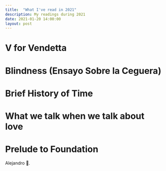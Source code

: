 ```yaml
---
title:  "What I've read in 2021"
description: My readings during 2021
date: 2021-01-20 14:00:00
layout: post
---
```


# V for Vendetta

# Blindness (Ensayo Sobre la Ceguera)

# Brief History of Time

# What we talk when we talk about love

# Prelude to Foundation

Alejandro 👾.

